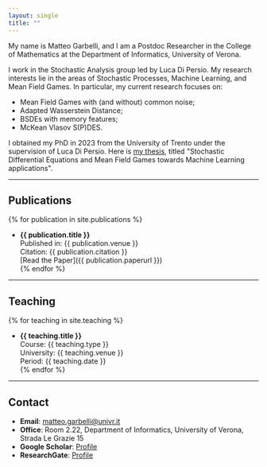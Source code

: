 ```yaml
---
layout: single
title: ""
---
```




My name is Matteo Garbelli, and I am a Postdoc Researcher in the College of Mathematics at the Department of Informatics, University of Verona.

I work in the Stochastic Analysis group led by Luca Di Persio. My research interests lie in the areas of Stochastic Processes, Machine Learning, and Mean Field Games. In particular, my current research focuses on:

- Mean Field Games with (and without) common noise;
- Adapted Wasserstein Distance;
- BSDEs with memory features;
- McKean Vlasov S(P)DES.

I obtained my PhD in 2023 from the University of Trento under the supervision of Luca Di Persio. Here is [my thesis](https://iris.unitn.it/handle/11572/398234?mode=simple), titled "Stochastic Differential Equations and Mean Field Games towards Machine Learning applications".

---

## Publications

{% for publication in site.publications %}
- **{{ publication.title }}**  
  Published in: {{ publication.venue }}  
  Citation: {{ publication.citation }}  
  [Read the Paper]({{ publication.paperurl }})  
{% endfor %}

---

## Teaching

{% for teaching in site.teaching %}
- **{{ teaching.title }}**  
  Course: {{ teaching.type }}  
  University: {{ teaching.venue }}  
  Period: {{ teaching.date }}  
{% endfor %}

---

## Contact

- **Email**: [matteo.garbelli@univr.it](mailto:matteo.garbelli@univr.it)  
- **Office**: Room 2.22, Department of Informatics, University of Verona, Strada Le Grazie 15  
- **Google Scholar**: [Profile](https://scholar.google.com/citations?user=XuqRLqUAAAAJ&hl=it&oi=ao)  
- **ResearchGate**: [Profile](https://www.researchgate.net/profile/Matteo-Garbelli)  
